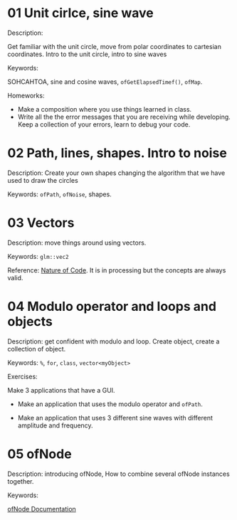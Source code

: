 # 01 Unit cirlce, sine wave

Description:

Get familiar with the unit circle, move from polar coordinates to cartesian coordinates. Intro to the unit circle, intro to sine waves

Keywords:

SOHCAHTOA, sine and cosine waves, `ofGetElapsedTimef()`, `ofMap`.

Homeworks:
- Make a composition where you use things learned in class.
- Write all the the error messages that you are receiving while developing. Keep a collection of your errors, learn to debug your code. 


# 02 Path, lines, shapes. Intro to noise

Description:
Create your own shapes changing the algorithm that we have used to draw the circles

Keywords: `ofPath`, `ofNoise`, shapes.

# 03 Vectors

Description: move things around using vectors.

Keywords: `glm::vec2`

Reference: [Nature of Code](https://natureofcode.com/book/chapter-1-vectors/). It is in processing but the concepts are always valid.

# 04 Modulo operator and loops and objects

Description: get confident with modulo and loop. Create object, create a collection of object.

Keywords: `%`, `for`, `class`, `vector<myObject>`

Exercises:

Make 3 applications that have a GUI.

- Make an application that uses the modulo operator and `ofPath`.

- Make an application that uses 3 different sine waves with different amplitude and frequency.

# 05 ofNode

Description: introducing ofNode, How to combine several ofNode instances together.

Keywords: 

[ofNode Documentation](https://openframeworks.cc/documentation/3d/ofNode/)








